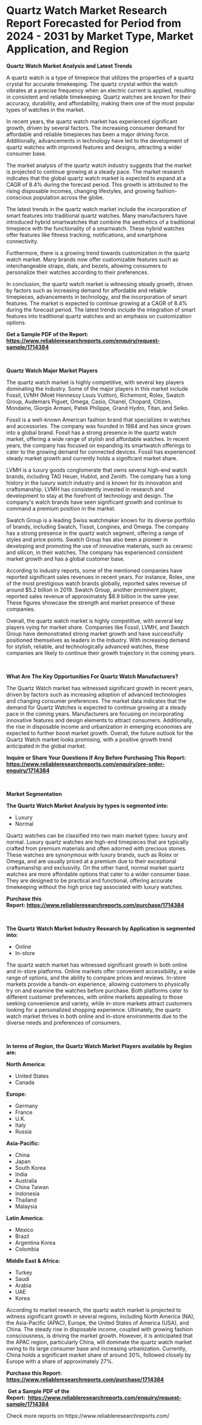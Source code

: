 <p><h1>Quartz Watch Market Research Report Forecasted for Period from 2024 -  2031 by Market Type, Market Application, and Region</h1></p><p><strong>Quartz Watch Market Analysis and Latest Trends</strong></p>
<p><p>A quartz watch is a type of timepiece that utilizes the properties of a quartz crystal for accurate timekeeping. The quartz crystal within the watch vibrates at a precise frequency when an electric current is applied, resulting in consistent and reliable timekeeping. Quartz watches are known for their accuracy, durability, and affordability, making them one of the most popular types of watches in the market.</p><p>In recent years, the quartz watch market has experienced significant growth, driven by several factors. The increasing consumer demand for affordable and reliable timepieces has been a major driving force. Additionally, advancements in technology have led to the development of quartz watches with improved features and designs, attracting a wider consumer base.</p><p>The market analysis of the quartz watch industry suggests that the market is projected to continue growing at a steady pace. The market research indicates that the global quartz watch market is expected to expand at a CAGR of 8.4% during the forecast period. This growth is attributed to the rising disposable incomes, changing lifestyles, and growing fashion-conscious population across the globe.</p><p>The latest trends in the quartz watch market include the incorporation of smart features into traditional quartz watches. Many manufacturers have introduced hybrid smartwatches that combine the aesthetics of a traditional timepiece with the functionality of a smartwatch. These hybrid watches offer features like fitness tracking, notifications, and smartphone connectivity.</p><p>Furthermore, there is a growing trend towards customization in the quartz watch market. Many brands now offer customizable features such as interchangeable straps, dials, and bezels, allowing consumers to personalize their watches according to their preferences.</p><p>In conclusion, the quartz watch market is witnessing steady growth, driven by factors such as increasing demand for affordable and reliable timepieces, advancements in technology, and the incorporation of smart features. The market is expected to continue growing at a CAGR of 8.4% during the forecast period. The latest trends include the integration of smart features into traditional quartz watches and an emphasis on customization options.</p></p>
<p><strong>Get a Sample PDF of the Report:&nbsp; <a href="https://www.reliableresearchreports.com/enquiry/request-sample/1714384">https://www.reliableresearchreports.com/enquiry/request-sample/1714384</a></strong></p>
<p>&nbsp;</p>
<p><strong>Quartz Watch Major Market Players</strong></p>
<p><p>The quartz watch market is highly competitive, with several key players dominating the industry. Some of the major players in this market include Fossil, LVMH (Moët Hennessy Louis Vuitton), Richemont, Rolex, Swatch Group, Audemars Piguet, Omega, Casio, Chanel, Chopard, Citizen, Mondaine, Giorgio Armani, Patek Philippe, Grand Hydro, Titan, and Seiko.</p><p>Fossil is a well-known American fashion brand that specializes in watches and accessories. The company was founded in 1984 and has since grown into a global brand. Fossil has a strong presence in the quartz watch market, offering a wide range of stylish and affordable watches. In recent years, the company has focused on expanding its smartwatch offerings to cater to the growing demand for connected devices. Fossil has experienced steady market growth and currently holds a significant market share.</p><p>LVMH is a luxury goods conglomerate that owns several high-end watch brands, including TAG Heuer, Hublot, and Zenith. The company has a long history in the luxury watch industry and is known for its innovation and craftsmanship. LVMH has consistently invested in research and development to stay at the forefront of technology and design. The company's watch brands have seen significant growth and continue to command a premium position in the market.</p><p>Swatch Group is a leading Swiss watchmaker known for its diverse portfolio of brands, including Swatch, Tissot, Longines, and Omega. The company has a strong presence in the quartz watch segment, offering a range of styles and price points. Swatch Group has also been a pioneer in developing and promoting the use of innovative materials, such as ceramic and silicon, in their watches. The company has experienced consistent market growth and has a global customer base.</p><p>According to industry reports, some of the mentioned companies have reported significant sales revenues in recent years. For instance, Rolex, one of the most prestigious watch brands globally, reported sales revenue of around $5.2 billion in 2019. Swatch Group, another prominent player, reported sales revenue of approximately $8.9 billion in the same year. These figures showcase the strength and market presence of these companies.</p><p>Overall, the quartz watch market is highly competitive, with several key players vying for market share. Companies like Fossil, LVMH, and Swatch Group have demonstrated strong market growth and have successfully positioned themselves as leaders in the industry. With increasing demand for stylish, reliable, and technologically advanced watches, these companies are likely to continue their growth trajectory in the coming years.</p></p>
<p>&nbsp;</p>
<p><strong>What Are The Key Opportunities For Quartz Watch Manufacturers?</strong></p>
<p><p>The Quartz Watch market has witnessed significant growth in recent years, driven by factors such as increasing adoption of advanced technologies and changing consumer preferences. The market data indicates that the demand for Quartz Watches is expected to continue growing at a steady pace in the coming years. Manufacturers are focusing on incorporating innovative features and design elements to attract consumers. Additionally, the rise in disposable income and urbanization in emerging economies are expected to further boost market growth. Overall, the future outlook for the Quartz Watch market looks promising, with a positive growth trend anticipated in the global market.</p></p>
<p><strong>Inquire or Share Your Questions If Any Before Purchasing This Report: <a href="https://www.reliableresearchreports.com/enquiry/pre-order-enquiry/1714384">https://www.reliableresearchreports.com/enquiry/pre-order-enquiry/1714384</a></strong></p>
<p>&nbsp;</p>
<p><strong>Market Segmentation</strong></p>
<p><strong>The Quartz Watch Market Analysis by types is segmented into:</strong></p>
<p><ul><li>Luxury</li><li>Normal</li></ul></p>
<p><p>Quartz watches can be classified into two main market types: luxury and normal. Luxury quartz watches are high-end timepieces that are typically crafted from premium materials and often adorned with precious stones. These watches are synonymous with luxury brands, such as Rolex or Omega, and are usually priced at a premium due to their exceptional craftsmanship and exclusivity. On the other hand, normal market quartz watches are more affordable options that cater to a wider consumer base. They are designed to be practical and functional, offering accurate timekeeping without the high price tag associated with luxury watches.</p></p>
<p><strong>Purchase this Report:&nbsp;<a href="https://www.reliableresearchreports.com/purchase/1714384">https://www.reliableresearchreports.com/purchase/1714384</a></strong></p>
<p>&nbsp;</p>
<p><strong>The Quartz Watch Market Industry Research by Application is segmented into:</strong></p>
<p><ul><li>Online</li><li>In-store</li></ul></p>
<p><p>The quartz watch market has witnessed significant growth in both online and in-store platforms. Online markets offer convenient accessibility, a wide range of options, and the ability to compare prices and reviews. In-store markets provide a hands-on experience, allowing customers to physically try on and examine the watches before purchase. Both platforms cater to different customer preferences, with online markets appealing to those seeking convenience and variety, while in-store markets attract customers looking for a personalized shopping experience. Ultimately, the quartz watch market thrives in both online and in-store environments due to the diverse needs and preferences of consumers.</p></p>
<p>&nbsp;</p>
<p><strong>In terms of Region, the Quartz Watch Market Players available by Region are:</strong></p>
<p>
    <p> <strong> North America: </strong>
        <ul>
            <li>United States</li>
            <li>Canada</li>
        </ul>
        </p> 
    <p> <strong> Europe: </strong>
        <ul>
            <li>Germany</li>
            <li>France</li>
            <li>U.K.</li>
            <li>Italy</li>
            <li>Russia</li>
        </ul>
        </p> 
    <p> <strong> Asia-Pacific: </strong>
        <ul>
            <li>China</li>
            <li>Japan</li>
            <li>South Korea</li>
            <li>India</li>
            <li>Australia</li>
            <li>China Taiwan</li>
            <li>Indonesia</li>
            <li>Thailand</li>
            <li>Malaysia</li>
        </ul>
        </p> 
    <p> <strong> Latin America: </strong>
        <ul>
            <li>Mexico</li>
            <li>Brazil</li>
            <li>Argentina Korea</li>
            <li>Colombia</li>
        </ul>
        </p> 
    <p> <strong> Middle East & Africa: </strong>
        <ul>
            <li>Turkey</li>
            <li>Saudi</li>
            <li>Arabia</li>
            <li>UAE</li>
            <li>Korea</li>
        </ul>
    </p>
    </p>
<p><p>According to market research, the quartz watch market is projected to witness significant growth in several regions, including North America (NA), the Asia-Pacific (APAC), Europe, the United States of America (USA), and China. The steady rise in disposable income, coupled with growing fashion consciousness, is driving the market growth. However, it is anticipated that the APAC region, particularly China, will dominate the quartz watch market owing to its large consumer base and increasing urbanization. Currently, China holds a significant market share of around 30%, followed closely by Europe with a share of approximately 27%.</p></p>
<p><strong>Purchase this Report: <a href="https://www.reliableresearchreports.com/purchase/1714384">https://www.reliableresearchreports.com/purchase/1714384</a></strong></p>
<p>&nbsp;<strong>Get a Sample PDF of the Report:&nbsp;&nbsp;<a href="https://www.reliableresearchreports.com/enquiry/request-sample/1714384">https://www.reliableresearchreports.com/enquiry/request-sample/1714384</a></strong></p>
<p><strong></strong></p>
<p>Check more reports on https://www.reliableresearchreports.com/</p>